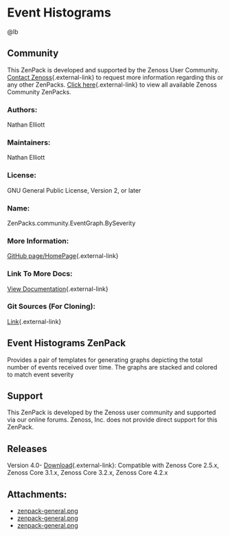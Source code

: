 # Event Histograms

@lb[](img/zenpack-zenpack-general.png)

## Community

This ZenPack is developed and supported by the Zenoss User Community.
[Contact Zenoss](https://tryit.zenoss.com/zenpack-contact/){.external-link} to
request more information regarding this or any other ZenPacks. [Click here](https://zenoss.com/product/zenpacks?f%5B0%5D=im_field_zenpack_category:1021){.external-link} to
view all available Zenoss Community ZenPacks.

### Authors:

Nathan Elliott

### Maintainers:

Nathan Elliott

### License:

GNU General Public License, Version 2, or later

### Name:

ZenPacks.community.EventGraph.BySeverity

### More Information:

[GitHub page/HomePage](http://community.zenoss.org/docs/DOC-4538){.external-link}

### Link To More Docs:

[View Documentation](http://community.zenoss.org/docs/DOC-4538){.external-link}

### Git Sources (For Cloning):

[Link](https://github.com/zenoss/ZenPacks.community.EventGraph.BySeverity.git){.external-link}

## Event Histograms ZenPack

Provides a pair of templates for generating graphs depicting the total
number of events received over time. The graphs are stacked and colored
to match event severity

## Support

This ZenPack is developed by the Zenoss user community and supported via
our online forums. Zenoss, Inc. does not provide direct support for this
ZenPack.

## Releases

Version 4.0- [Download](https://storage.googleapis.com/zenpacks/ZenPacks.community.EventGraph.BySeverity/4.0/ZenPacks.community.EventGraph.BySeverity-4.0.egg){.external-link}:   Compatible with Zenoss Core 2.5.x, Zenoss Core 3.1.x, Zenoss Core
    3.2.x, Zenoss Core 4.2.x

## Attachments:

-   [zenpack-general.png](img/zenpack-zenpack-general.png)
-   [zenpack-general.png](img/zenpack-zenpack-general.png)
-   [zenpack-general.png](img/zenpack-zenpack-general.png)

